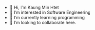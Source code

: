 - 👋 Hi, I’m Kaung Min Htet
- 👀 I’m interested in Software Engineering
- 🌱 I’m currently learning programming
- 💞️ I’m looking to collaborate here.

<!---
MrKaungGyi/MrKaungGyi is a ✨ special ✨ repository because its `README.md` (this file) appears on your GitHub profile.
You can click the Preview link to take a look at your changes.
--->
